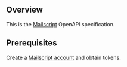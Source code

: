 ## Overview
This is the [Mailscript](https://docs.mailscript.com/#api) OpenAPI specification.
## Prerequisites

Create a [Mailscript account](https://login.mailscript.com/signup) and obtain tokens.
